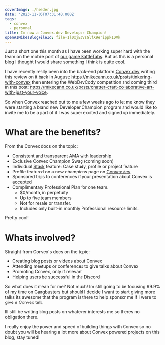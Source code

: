 ```yaml
---
coverImage: ./header.jpg
date: '2023-11-06T07:31:40.000Z'
tags:
  - convex
  - personal
title: Im now a Convex.dev Developer Champion!
openAIMikesBlogFileId: file-1l0xjE6VsGlfX9erippk1DVk
---
```


Just a short one this month as I have been working super hard with the team on the mobile port of [our game BattleTabs](https://mikecann.co.uk/posts/battletabs-in-7-minutes). But as this is a personal blog I thought I would share something I think is quite cool.

I have recently really been into the back-end platform [Convex.dev](https://www.convex.dev/) writing this review on it back in August: https://mikecann.co.uk/posts/tinkering-with-convex then entering the WebDevCody competition and coming third in this post: https://mikecann.co.uk/posts/chatter-craft-collaborative-art-with-just-your-voice.

So when Convex reached out to me a few weeks ago to let me know they were starting a brand new Developer Champion program and would like to invite me to be a part of it I was super excited and signed up immediately.

# What are the benefits?

From the Convex docs on the topic:

- Consistent and transparent AMA with leadership
- Exclusive Convex Champion Swag (coming soon)
- Individual [Stack](https://stack.convex.dev/) feature: Case study, profile or project feature
- Profile featured on a new champions page on [Convex.dev](http://Convex.dev)
- Sponsored trips to conferences if your presentation about Convex is accepted
- Complimentary Professional Plan for one team.
  - $0/month, in perpetuity
  - Up to five team members
  - Not for resale or transfer.
  - Includes only built-in monthly Professional resource limits.

Pretty cool!

# Whats involved?

Straight from Convex's docs on the topic:

- Creating blog posts or videos about Convex
- Attending meetups or conferences to give talks about Convex
- Promoting Convex, only if relevant
- Helping users be successful in the Discord

So what does it mean for me? Not much! Im still going to be focusing 99.9% of my time on Gangbusters but should I decide I want to start giving more talks its awesome that the program is there to help sponsor me if I were to give a Convex talk.

Ill still be writing blog posts on whatever interests me so theres no obligation there.

I really enjoy the power and speed of building things with Convex so no doubt you will be hearing a lot more about Convex powered projects on this blog, stay tuned!
